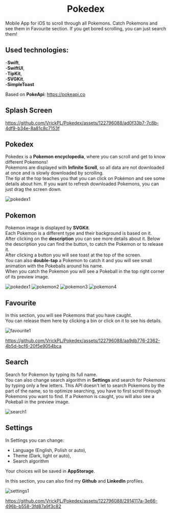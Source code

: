 <h1 align="center">
Pokedex
</h1>
Mobile App for iOS to scroll through all Pokemons. Catch Pokemons and see them in Favourite section. If you get bored scrolling, you can just search them!

## Used technologies:
-**Swift**,  
-**SwiftUI**,  
-**TipKit**,  
-**SVGKit**,  
-**SimpleToast**
  
Based on **PokeApi**: https://pokeapi.co

<a name="splash_screen"></a>
## Splash Screen
https://github.com/VrickPL/Pokedex/assets/122796088/ad0f33b7-7c8b-4df9-b34e-8a81c8c7153f

<a name="pokedex"></a>
## Pokedex
Pokedex is a **Pokemon encyclopedia**, where you can scroll and get to know different Pokemons!  
Pokemons are displayed with **Infinite Scroll**, so all data are not downloaded at once and is slowly downloaded by scrolling.  
The tip at the top teaches you that you can click on Pokémon and see some details about him.
If you want to refresh downloaded Pokemons, you can just drag the screen down.

![pokedex1](https://github.com/VrickPL/Pokedex/assets/122796088/d40129b9-8269-4e41-8d31-9749fde4b37f)


<a name="pokemon"></a>
## Pokemon
Pokemon image is displayed by **SVGKit**.  
Each Pokemon is a different type and their background is based on it.  
After clicking on the **description** you can see more details about it.
Below the description you can find the button, to catch the Pokemon or to release it.  
After clicking a button you will see toast at the top of the screen.  
You can also **double-tap** a Pokemon to catch it and you will see small animation with the Pokeballs around his name.  
When you catch the Pokemon you will see a Pokeball in the top right corner of its preview image.

![pokedex1](https://github.com/VrickPL/Pokedex/assets/122796088/23482b84-0a3b-4049-8680-075047e3d6d9)
![pokemon2](https://github.com/VrickPL/Pokedex/assets/122796088/03222673-baf0-47fe-ba92-6fc9a4c074e8)
![pokemon3](https://github.com/VrickPL/Pokedex/assets/122796088/614ae682-117c-4dc1-893e-0814e0f74836)
![pokemon4](https://github.com/VrickPL/Pokedex/assets/122796088/a7e34f69-377d-4148-8a1e-88ed1a6fc50d)


<a name="favourite"></a>
## Favourite
In this section, you will see Pokemons that you have caught.  
You can release them here by clicking a bin or click on it to see his details.

![favourite1](https://github.com/VrickPL/Pokedex/assets/122796088/5eece593-bfb2-4da7-ae27-6d612bb97b2b)

https://github.com/VrickPL/Pokedex/assets/122796088/aa9db776-2362-4b5d-bcf6-20f5e9054bca


<a name="search"></a>
## Search
Search for Pokemon by typing its full name.  
You can also change search algorithm in **Settings** and search for Pokemons by typing only a few letters. This API doesn't let to search Pokemons by the part of the name, so to optimize searching, you have to first scroll through Pokemons you want to find.
If a Pokemon is caught, you will also see a Pokeball in the preview image.

![search1](https://github.com/VrickPL/Pokedex/assets/122796088/f2c78edf-d896-4be7-9566-44af1c42cdf3)


<a name="settings"></a>
## Settings
In Settings you can change:  
- Language (English, Polish or auto),  
- Theme (Dark, light or auto), 
- Search algorithm
  
Your choices will be saved in **AppStorage**.

In this section, you can also find my **Github** and **LinkedIn** profiles. 

![settings1](https://github.com/VrickPL/Pokedex/assets/122796088/28cc5c13-570a-42ab-ab43-bb10bdff4dc1)

https://github.com/VrickPL/Pokedex/assets/122796088/2914117a-3e66-496b-b558-3fd87a9f3c82
